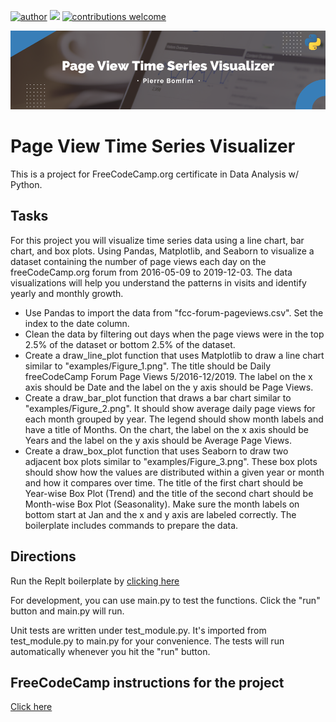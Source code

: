 [![author](https://img.shields.io/badge/author-pierrebomfim-red.svg)](https://www.linkedin.com/in/carlosfab) [![](https://img.shields.io/badge/python-3.7+-blue.svg)](https://www.python.org/downloads/release/python-365/) [![contributions welcome](https://img.shields.io/badge/contributions-welcome-brightgreen.svg?style=flat)](https://github.com/carlosfab/data_science/issues)

<p align="center">
  <img src="/time-series_banner.png" >
</p>


# Page View Time Series Visualizer

This is a project for FreeCodeCamp.org certificate in Data Analysis w/ Python. 

## Tasks
For this project you will visualize time series data using a line chart, bar chart, and box plots. Using Pandas, Matplotlib, and Seaborn to visualize a dataset containing the number of page views each day on the freeCodeCamp.org forum from 2016-05-09 to 2019-12-03. The data visualizations will help you understand the patterns in visits and identify yearly and monthly growth.

- Use Pandas to import the data from "fcc-forum-pageviews.csv". Set the index to the date column.
- Clean the data by filtering out days when the page views were in the top 2.5% of the dataset or bottom 2.5% of the dataset.
- Create a draw_line_plot function that uses Matplotlib to draw a line chart similar to "examples/Figure_1.png". The title should be Daily freeCodeCamp Forum Page Views 5/2016-12/2019. The label on the x axis should be Date and the label on the y axis should be Page Views.
- Create a draw_bar_plot function that draws a bar chart similar to "examples/Figure_2.png". It should show average daily page views for each month grouped by year. The legend should show month labels and have a title of Months. On the chart, the label on the x axis should be Years and the label on the y axis should be Average Page Views.
- Create a draw_box_plot function that uses Seaborn to draw two adjacent box plots similar to "examples/Figure_3.png". These box plots should show how the values are distributed within a given year or month and how it compares over time. The title of the first chart should be Year-wise Box Plot (Trend) and the title of the second chart should be Month-wise Box Plot (Seasonality). Make sure the month labels on bottom start at Jan and the x and y axis are labeled correctly. The boilerplate includes commands to prepare the data.

## Directions

Run the Replt boilerplate by [clicking here](https://replit.com/@pierrebomfim/boilerplate-demographic-data-analyzer#main.py)

For development, you can use main.py to test the functions. Click the "run" button and main.py will run.

Unit tests are written under test_module.py. It's imported from test_module.py to main.py for your convenience. The tests will run automatically whenever you hit the "run" button.

## FreeCodeCamp instructions for the project
[Click here](https://www.freecodecamp.org/learn/data-analysis-with-python/data-analysis-with-python-projects/page-view-time-series-visualizer
)
